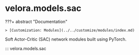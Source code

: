 # velora.models.sac

???+ abstract "Documentation"

    > [Customization: Modules](../../customize/modules/index.md)

Soft Actor-Critic (SAC) network modules built using PyTorch.

::: velora.models.sac
